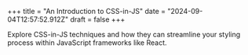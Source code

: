 +++
title = "An Introduction to CSS-in-JS"
date = "2024-09-04T12:57:52.912Z"
draft = false
+++

Explore CSS-in-JS techniques and how they can streamline your styling process within JavaScript frameworks like React.
        